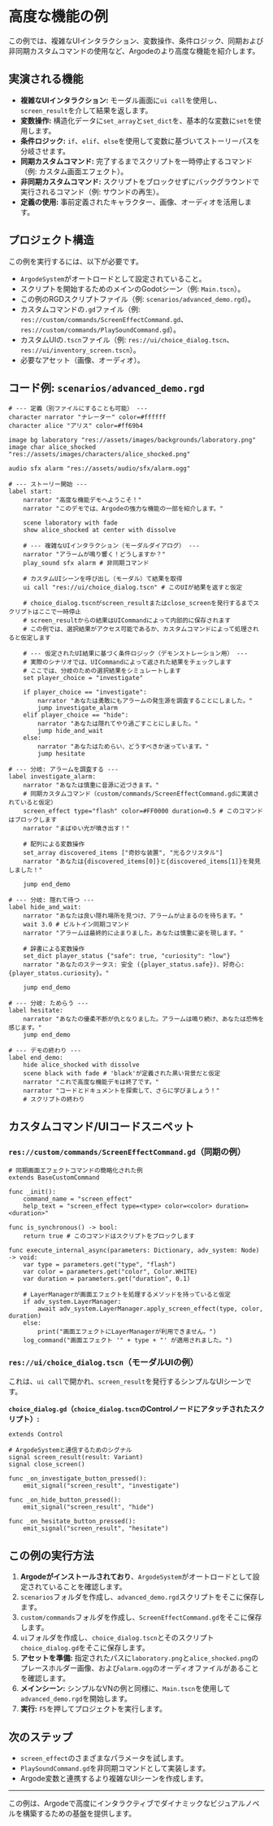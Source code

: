 # 高度な機能の例

この例では、複雑なUIインタラクション、変数操作、条件ロジック、同期および非同期カスタムコマンドの使用など、Argodeのより高度な機能を紹介します。

## 実演される機能

-   **複雑なUIインタラクション:** モーダル画面に`ui call`を使用し、`screen_result`を介して結果を返します。
-   **変数操作:** 構造化データに`set_array`と`set_dict`を、基本的な変数に`set`を使用します。
-   **条件ロジック:** `if`、`elif`、`else`を使用して変数に基づいてストーリーパスを分岐させます。
-   **同期カスタムコマンド:** 完了するまでスクリプトを一時停止するコマンド（例: カスタム画面エフェクト）。
-   **非同期カスタムコマンド:** スクリプトをブロックせずにバックグラウンドで実行されるコマンド（例: サウンドの再生）。
-   **定義の使用:** 事前定義されたキャラクター、画像、オーディオを活用します。

## プロジェクト構造

この例を実行するには、以下が必要です。

-   `ArgodeSystem`がオートロードとして設定されていること。
-   スクリプトを開始するためのメインのGodotシーン（例: `Main.tscn`）。
-   この例のRGDスクリプトファイル（例: `scenarios/advanced_demo.rgd`）。
-   カスタムコマンドの`.gd`ファイル（例: `res://custom/commands/ScreenEffectCommand.gd`、`res://custom/commands/PlaySoundCommand.gd`）。
-   カスタムUIの`.tscn`ファイル（例: `res://ui/choice_dialog.tscn`、`res://ui/inventory_screen.tscn`）。
-   必要なアセット（画像、オーディオ）。

## コード例: `scenarios/advanced_demo.rgd`

```rgd
# --- 定義（別ファイルにすることも可能） ---
character narrator "ナレーター" color=#ffffff
character alice "アリス" color=#ff69b4

image bg laboratory "res://assets/images/backgrounds/laboratory.png"
image char alice_shocked "res://assets/images/characters/alice_shocked.png"

audio sfx alarm "res://assets/audio/sfx/alarm.ogg"

# --- ストーリー開始 ---
label start:
    narrator "高度な機能デモへようこそ！"
    narrator "このデモでは、Argodeの強力な機能の一部を紹介します。"

    scene laboratory with fade
    show alice_shocked at center with dissolve

    # --- 複雑なUIインタラクション（モーダルダイアログ） ---
    narrator "アラームが鳴り響く！どうしますか？"
    play_sound sfx alarm # 非同期コマンド

    # カスタムUIシーンを呼び出し（モーダル）て結果を取得
    ui call "res://ui/choice_dialog.tscn" # このUIが結果を返すと仮定

    # choice_dialog.tscnがscreen_resultまたはclose_screenを発行するまでスクリプトはここで一時停止
    # screen_resultからの結果はUICommandによって内部的に保存されます
    # この例では、選択結果がアクセス可能であるか、カスタムコマンドによって処理されると仮定します

    # --- 仮定されたUI結果に基づく条件ロジック（デモンストレーション用） ---
    # 実際のシナリオでは、UICommandによって返された結果をチェックします
    # ここでは、分岐のための選択結果をシミュレートします
    set player_choice = "investigate"

    if player_choice == "investigate":
        narrator "あなたは勇敢にもアラームの発生源を調査することにしました。"
        jump investigate_alarm
    elif player_choice == "hide":
        narrator "あなたは隠れてやり過ごすことにしました。"
        jump hide_and_wait
    else:
        narrator "あなたはためらい、どうすべきか迷っています。"
        jump hesitate

# --- 分岐: アラームを調査する ---
label investigate_alarm:
    narrator "あなたは慎重に音源に近づきます。"
    # 同期カスタムコマンド（custom/commands/ScreenEffectCommand.gdに実装されていると仮定）
    screen_effect type="flash" color=#FF0000 duration=0.5 # このコマンドはブロックします
    narrator "まばゆい光が噴き出す！"

    # 配列による変数操作
    set_array discovered_items ["奇妙な装置", "光るクリスタル"]
    narrator "あなたは{discovered_items[0]}と{discovered_items[1]}を発見しました！"

    jump end_demo

# --- 分岐: 隠れて待つ ---
label hide_and_wait:
    narrator "あなたは良い隠れ場所を見つけ、アラームが止まるのを待ちます。"
    wait 3.0 # ビルトイン同期コマンド
    narrator "アラームは最終的に止まりました。あなたは慎重に姿を現します。"

    # 辞書による変数操作
    set_dict player_status {"safe": true, "curiosity": "low"}
    narrator "あなたのステータス: 安全 ({player_status.safe})、好奇心: {player_status.curiosity}。"

    jump end_demo

# --- 分岐: ためらう ---
label hesitate:
    narrator "あなたの優柔不断が仇となりました。アラームは鳴り続け、あなたは恐怖を感じます。"
    jump end_demo

# --- デモの終わり ---
label end_demo:
    hide alice_shocked with dissolve
    scene black with fade # 'black'が定義された黒い背景だと仮定
    narrator "これで高度な機能デモは終了です。"
    narrator "コードとドキュメントを探索して、さらに学びましょう！"
    # スクリプトの終わり
```

## カスタムコマンド/UIコードスニペット

### `res://custom/commands/ScreenEffectCommand.gd`（同期の例）

```gdscript
# 同期画面エフェクトコマンドの簡略化された例
extends BaseCustomCommand

func _init():
    command_name = "screen_effect"
    help_text = "screen_effect type=<type> color=<color> duration=<duration>"

func is_synchronous() -> bool:
    return true # このコマンドはスクリプトをブロックします

func execute_internal_async(parameters: Dictionary, adv_system: Node) -> void:
    var type = parameters.get("type", "flash")
    var color = parameters.get("color", Color.WHITE)
    var duration = parameters.get("duration", 0.1)

    # LayerManagerが画面エフェクトを処理するメソッドを持っていると仮定
    if adv_system.LayerManager:
        await adv_system.LayerManager.apply_screen_effect(type, color, duration)
    else:
        print("画面エフェクトにLayerManagerが利用できません。")
    log_command("画面エフェクト '" + type + "' が適用されました。")
```

### `res://ui/choice_dialog.tscn`（モーダルUIの例）

これは、`ui call`で開かれ、`screen_result`を発行するシンプルなUIシーンです。

**`choice_dialog.gd`（`choice_dialog.tscn`のControlノードにアタッチされたスクリプト）:**

```gdscript
extends Control

# ArgodeSystemと通信するためのシグナル
signal screen_result(result: Variant)
signal close_screen()

func _on_investigate_button_pressed():
    emit_signal("screen_result", "investigate")

func _on_hide_button_pressed():
    emit_signal("screen_result", "hide")

func _on_hesitate_button_pressed():
    emit_signal("screen_result", "hesitate")
```

## この例の実行方法

1.  **Argodeがインストールされており**、`ArgodeSystem`がオートロードとして設定されていることを確認します。
2.  `scenarios`フォルダを作成し、`advanced_demo.rgd`スクリプトをそこに保存します。
3.  `custom/commands`フォルダを作成し、`ScreenEffectCommand.gd`をそこに保存します。
4.  `ui`フォルダを作成し、`choice_dialog.tscn`とそのスクリプト`choice_dialog.gd`をそこに保存します。
5.  **アセットを準備:** 指定されたパスに`laboratory.png`と`alice_shocked.png`のプレースホルダー画像、および`alarm.ogg`のオーディオファイルがあることを確認します。
6.  **メインシーン:** シンプルなVNの例と同様に、`Main.tscn`を使用して`advanced_demo.rgd`を開始します。
7.  **実行:** `F5`を押してプロジェクトを実行します。

## 次のステップ

-   `screen_effect`のさまざまなパラメータを試します。
-   `PlaySoundCommand.gd`を非同期コマンドとして実装します。
-   Argode変数と連携するより複雑なUIシーンを作成します。

---

この例は、Argodeで高度にインタラクティブでダイナミックなビジュアルノベルを構築するための基盤を提供します。
